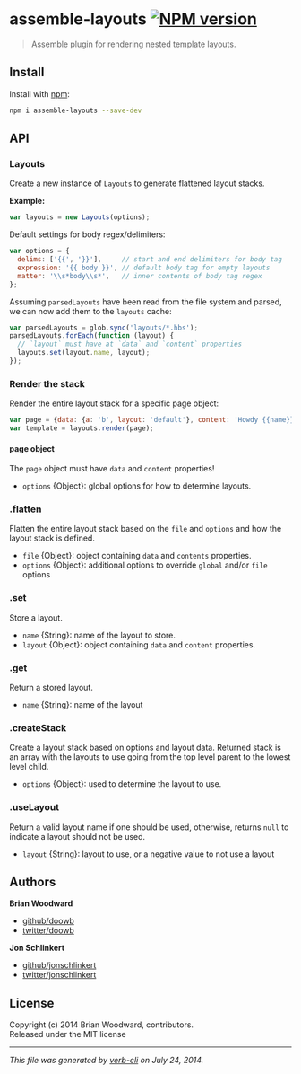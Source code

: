 # assemble-layouts [![NPM version](https://badge.fury.io/js/assemble-layouts.png)](http://badge.fury.io/js/assemble-layouts)

> Assemble plugin for rendering nested template layouts.

## Install
Install with [npm](npmjs.org):

```bash
npm i assemble-layouts --save-dev
```

## API
### Layouts

Create a new instance of `Layouts` to generate flattened layout stacks.

**Example:**

```js
var layouts = new Layouts(options);
```

Default settings for body regex/delimiters:

```js
var options = {
  delims: ['{{', '}}'],     // start and end delimiters for body tag
  expression: '{{ body }}', // default body tag for empty layouts
  matter: '\\s*body\\s*',   // inner contents of body tag regex
};
```

Assuming `parsedLayouts` have been read from the file system and parsed, we can now add them to the `layouts` cache:

```js
var parsedLayouts = glob.sync('layouts/*.hbs');
parsedLayouts.forEach(function (layout) {
  // `layout` must have at `data` and `content` properties
  layouts.set(layout.name, layout);
});
```

### Render the stack

Render the entire layout stack for a specific page object:

```js
var page = {data: {a: 'b', layout: 'default'}, content: 'Howdy {{name}}!'};
var template = layouts.render(page);
```

#### page object

The `page` object must have `data` and `content` properties!

* `options` {Object}: global options for how to determine layouts.   


### .flatten

Flatten the entire layout stack based on the `file` and `options`
and how the layout stack is defined.

* `file` {Object}: object containing `data` and `contents` properties. 
* `options` {Object}: additional options to override `global` and/or `file` options   


### .set

Store a layout.

* `name` {String}: name of the layout to store. 
* `layout` {Object}: object containing `data` and `content` properties.   


### .get

Return a stored layout.

* `name` {String}: name of the layout   


### .createStack

Create a layout stack based on options and layout data. Returned stack is
an array with the layouts to use going from the top level parent to the
lowest level child.

* `options` {Object}: used to determine the layout to use.   


### .useLayout

Return a valid layout name if one should be used, otherwise, returns `null`
to indicate a layout should not be used.

* `layout` {String}: layout to use, or a negative value to not use a layout

## Authors
 
**Brian Woodward**
 
+ [github/doowb](https://github.com/doowb)
+ [twitter/doowb](http://twitter.com/doowb) 
 
**Jon Schlinkert**
 
+ [github/jonschlinkert](https://github.com/jonschlinkert)
+ [twitter/jonschlinkert](http://twitter.com/jonschlinkert) 


## License
Copyright (c) 2014 Brian Woodward, contributors.  
Released under the MIT license

***

_This file was generated by [verb-cli](https://github.com/assemble/verb-cli) on July 24, 2014._